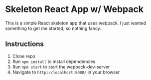 # Skeleton React App w/ Webpack
This is a simple React skeleton app that uses webpack. I just wanted something to get me started, so nothing fancy.

## Instructions
1. Clone repo
2. Run `npm install` to install dependencies
3. Run `npm start` to start the wepback-dev-server
4. Navigate to `http://localhost:8080/` in your browser
